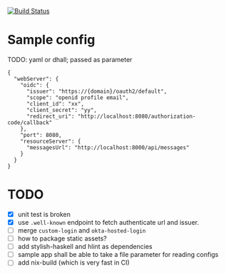 [![Build Status](https://secure.travis-ci.org/freizl/haskell-okta.svg?branch=master)](https://travis-ci.com/freizl/haskell-okta)

# Sample config

TODO: yaml or dhall; passed as parameter

```
{
  "webServer": {
    "oidc": {
      "issuer": "https://{domain}/oauth2/default",
      "scope": "openid profile email",
      "client_id": "xx",
      "client_secret": "yy",
      "redirect_uri": "http://localhost:8080/authorization-code/callback"
    },
    "port": 8080,
    "resourceServer": {
      "messagesUrl": "http://localhost:8000/api/messages"
    }
  }
}
```

# TODO

- [X] unit test is broken
- [X] use `.well-known` endpoint to fetch authenticate url and issuer.
- [ ] merge `custom-login` and `okta-hosted-login`
- [ ] how to package static assets?
- [ ] add stylish-haskell and hlint as dependencies
- [ ] sample app shall be able to take a file parameter for reading configs
- [ ] add nix-build (which is very fast in CI)
